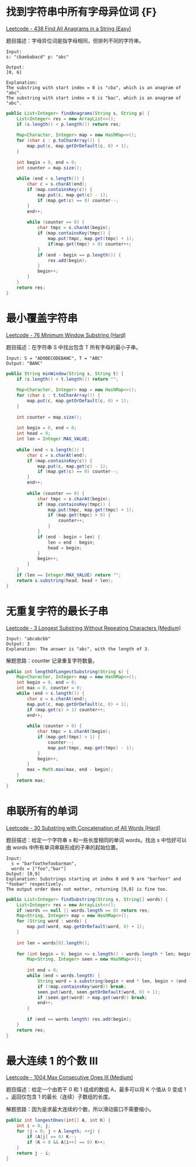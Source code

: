 # 找到字符串中所有字母异位词 {F}

[Leetcode - 438 Find All Anagrams in a String (Easy)](https://leetcode.com/problems/find-all-anagrams-in-a-string/)

题目描述：字母异位词是指字母相同，但排列不同的字符串。

```
Input:
s: "cbaebabacd" p: "abc"

Output:
[0, 6]

Explanation:
The substring with start index = 0 is "cba", which is an anagram of "abc".
The substring with start index = 6 is "bac", which is an anagram of "abc".
```

```java
public List<Integer> findAnagrams(String s, String p) {
    List<Integer> res = new ArrayList<>();
    if (s.length() < p.length()) return res;
    
    Map<Character, Integer> map = new HashMap<>();
    for (char c : p.toCharArray()) {
        map.put(c, map.getOrDefault(c, 0) + 1);
    }
    
    int begin = 0, end = 0;
    int counter = map.size();
    
    while (end < s.length()) {
        char c = s.charAt(end);
        if (map.containsKey(c)) {
            map.put(c, map.get(c) - 1);
            if (map.get(c) == 0) counter--;
        }
        end++;
        
        while (counter == 0) {
            char tmpc = s.charAt(begin);
            if (map.containsKey(tmpc)) {
                map.put(tmpc, map.get(tmpc) + 1);
                if(map.get(tmpc) > 0) counter++;
            }
            if (end - begin == p.length()) {
                res.add(begin);
            }
            begin++;
        }
    }
    return res;
}
```

# 最小覆盖字符串

[Leetcode - 76 Minimum Window Substring (Hard)](https://leetcode.com/problems/minimum-window-substring/)

题目描述：在字符串 S 中找出包含 T 所有字母的最小子串。

```
Input: S = "ADOBECODEBANC", T = "ABC"
Output: "BANC"
```

```java
public String minWindow(String s, String t) {
    if (s.length() < t.length()) return "";
    
    Map<Character, Integer> map = new HashMap<>();
    for (char c : t.toCharArray()) {
        map.put(c, map.getOrDefault(c, 0) + 1);
    }
    
    int counter = map.size();
    
    int begin = 0, end = 0;
    int head = 0;
    int len = Integer.MAX_VALUE;
    
    while (end < s.length()) {
        char c = s.charAt(end);
        if (map.containsKey(c)) {
            map.put(c, map.get(c) - 1);
            if (map.get(c) == 0) counter--;
        }
        end++;
        
        while (counter == 0) {
            char tmpc = s.charAt(begin);
            if (map.containsKey(tmpc)) {
                map.put(tmpc, map.get(tmpc) + 1);
                if (map.get(tmpc) > 0) {
                    counter++;
                }
            }
            if (end - begin < len) {
                len = end - begin;
                head = begin;
            }
            begin++;
        }
    }
    if (len == Integer.MAX_VALUE) return "";
    return s.substring(head, head + len);
}
```

# 无重复字符的最长子串

[Leetcode - 3 Longest Substring Without Repeating Characters (Medium)](https://leetcode.com/problems/longest-substring-without-repeating-characters/)

```
Input: "abcabcbb"
Output: 3 
Explanation: The answer is "abc", with the length of 3. 
```

解题思路：counter 记录重复字符数量。

```java
public int lengthOfLongestSubstring(String s) {
    Map<Character, Integer> map = new HashMap<>();
    int begin = 0, end = 0;
    int max = 0, counter = 0;
    while (end < s.length()) {
        char c = s.charAt(end);
        map.put(c, map.getOrDefault(c, 0) + 1);
        if (map.get(c) > 1) counter++;
        end++;
        
        while (counter > 0) {
            char tmpc = s.charAt(begin);
            if (map.get(tmpc) > 1) {
                counter--;
                map.put(tmpc, map.get(tmpc) - 1);
            }
            begin++;
        }
        max = Math.max(max, end - begin);
    }
    return max;
}
```

# 串联所有的单词

[Leetcode - 30 Substring with Concatenation of All Words (Hard)](https://leetcode.com/problems/substring-with-concatenation-of-all-words/)

题目描述：给定一个字符串 s 和一些长度相同的单词 words。找出 s 中恰好可以由 words 中所有单词串联形成的子串的起始位置。

```
Input:
  s = "barfoothefoobarman",
  words = ["foo","bar"]
Output: [0,9]
Explanation: Substrings starting at index 0 and 9 are "barfoor" and "foobar" respectively.
The output order does not matter, returning [9,0] is fine too.
```

```java
public List<Integer> findSubstring(String s, String[] words) {
    List<Integer> res = new ArrayList<>();
    if (words == null || words.length == 0) return res;
    Map<String, Integer> map = new HashMap<>();
    for (String word : words) {
        map.put(word, map.getOrDefault(word, 0) + 1);
    }
    
    int len = words[0].length();
    
    for (int begin = 0; begin <= s.length() - words.length * len; begin++) {
        Map<String, Integer> seen = new HashMap<>();
        
        int end = 0;
        while (end < words.length) {
            String word = s.substring(begin + end * len, begin + (end + 1) * len);
            if (!map.containsKey(word)) break;
            seen.put(word, seen.getOrDefault(word, 0) + 1);
            if (seen.get(word) > map.get(word)) break;
            end++;
        }
        
        if (end == words.length) res.add(begin);
    }
    return res;
}
```

# 最大连续 1 的个数 III

[Leetcode - 1004 Max Consecutive Ones III (Medium)](https://leetcode.com/problems/max-consecutive-ones-iii/)

题目描述：给定一个由若干 0 和 1 组成的数组 A，最多可以将 K 个值从 0 变成 1 。返回仅包含 1 的最长（连续）子数组的长度。

解题思路：因为是求最大连续的个数，所以滑动窗口不需要缩小。

```java
public int longestOnes(int[] A, int K) {
    int i = 0, j;
    for (j = 0; j < A.length; ++j) {
        if (A[j] == 0) K--;
        if (K < 0 && A[i++] == 0) K++;
    }
    return j - i;
}
```